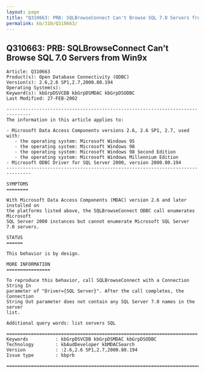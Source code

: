 ```yaml
---
layout: page
title: "Q310663: PRB: SQLBrowseConnect Can't Browse SQL 7.0 Servers from Win9x"
permalink: kb/310/Q310663/
---
```


## Q310663: PRB: SQLBrowseConnect Can't Browse SQL 7.0 Servers from Win9x

	Article: Q310663
	Product(s): Open Database Connectivity (ODBC)
	Version(s): 2.6,2.6 SP1,2.7,2000.80.194
	Operating System(s): 
	Keyword(s): kbGrpDSVCDB kbGrpDSMDAC kbGrpDSODBC
	Last Modified: 27-FEB-2002
	
	-------------------------------------------------------------------------------
	The information in this article applies to:
	
	- Microsoft Data Access Components versions 2.6, 2.6 SP1, 2.7, used with:
	   - the operating system: Microsoft Windows 95 
	   - the operating system: Microsoft Windows 98 
	   - the operating system: Microsoft Windows 98 Second Edition 
	   - the operating system: Microsoft Windows Millennium Edition 
	- Microsoft ODBC Driver for SQL Server 2000, version 2000.80.194 
	-------------------------------------------------------------------------------
	
	SYMPTOMS
	========
	
	With Microsoft Data Access Components (MDAC) version 2.6 and later installed on
	the platforms listed above, the SQLBrowseConnect ODBC call enumerates Microsoft
	SQL Server 2000 instances but cannot enumerate Microsoft SQL Server 7.0 servers.
	
	STATUS
	======
	
	This behavior is by design.
	
	MORE INFORMATION
	================
	
	To reproduce this behavior, call SQLBrowseConnect with a Connection String In
	parameter of "Driver={SQL Server}". After the call completes, the Connection
	String Out parameter does not contain any SQL Server 7.0 names in the server
	list.
	
	Additional query words: list servers SQL
	
	======================================================================
	Keywords          : kbGrpDSVCDB kbGrpDSMDAC kbGrpDSODBC 
	Technology        : kbAudDeveloper kbMDACSearch
	Version           : :2.6,2.6 SP1,2.7,2000.80.194
	Issue type        : kbprb
	
	=============================================================================
	

